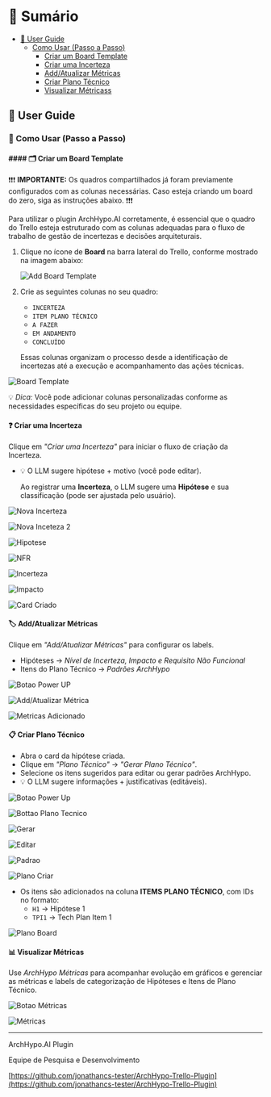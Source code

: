 # 📑 Sumário
- [📖 User Guide](#-user-guide)
  - [Como Usar (Passo a Passo)](#-como-usar-passo-a-passo)
    - [Criar um Board Template](#%EF%B8%8F-criar-um-board-template)
    - [Criar uma Incerteza](#-criar-uma-incerteza)
    - [Add/Atualizar Métricas](#%EF%B8%8F-addatualizar-métricas)
    - [Criar Plano Técnico](#-criar-plano-técnico)
    - [Visualizar Métricass](#-visualizar-métricas)
  
## 📖 User Guide

### 🚀 Como Usar (Passo a Passo)

#### #### 🗂️ Criar um Board Template

❗❗❗ **IMPORTANTE:** Os quadros compartilhados já foram previamente configurados com as colunas necessárias. Caso esteja criando um board do zero, siga as instruções abaixo. ❗❗❗

Para utilizar o plugin ArchHypo.AI corretamente, é essencial que o quadro do Trello esteja estruturado com as colunas adequadas para o fluxo de trabalho de gestão de incertezas e decisões arquiteturais.

1. Clique no ícone de **Board** na barra lateral do Trello, conforme mostrado na imagem abaixo:

   ![Add Board Template](img/image-1.png)

2. Crie as seguintes colunas no seu quadro:

   - `INCERTEZA`
   - `ITEM PLANO TÉCNICO`
   - `A FAZER`
   - `EM ANDAMENTO`
   - `CONCLUÍDO`

   Essas colunas organizam o processo desde a identificação de incertezas até a execução e acompanhamento das ações técnicas.

![Board Template](img/image.png)

💡 *Dica:* Você pode adicionar colunas personalizadas conforme as necessidades específicas do seu projeto ou equipe.


#### ❓ Criar uma Incerteza
Clique em *"Criar uma Incerteza"* para iniciar o fluxo de criação da Incerteza.
   - 💡 O LLM sugere hipótese + motivo (você pode editar).
  
     Ao registrar uma **Incerteza**, o LLM sugere uma **Hipótese** e sua classificação (pode ser ajustada pelo usuário).

![Nova Incerteza](img/image-2.png)

![Nova Inceteza 2](img/image-3.png)

![Hipotese](img/image-4.png)

![NFR](img/image-5.png)

![Incerteza](img/image-6.png)

![Impacto](img/image-7.png)

![Card Criado](img/image-8.png)
  
#### 🏷️ Add/Atualizar Métricas  
Clique em *"Add/Atualizar Métricas"* para configurar os labels.
  - Hipóteses → *Nível de Incerteza, Impacto e Requisito Não Funcional*  
  - Itens do Plano Técnico → *Padrões ArchHypo*  

![Botao Power UP](img/image-9.png)

![Add/Atualizar Métrica](img/image-10.png)

![Metricas Adicionado](img/image-11.png)

#### 📋 Criar Plano Técnico  
   - Abra o card da hipótese criada.  
   - Clique em *"Plano Técnico"* → *"Gerar Plano Técnico"*.  
   - Selecione os itens sugeridos para editar ou gerar padrões ArchHypo.  
   - 💡 O LLM sugere informações + justificativas (editáveis).

![Botao Power Up](img/image-9.png)

![Bottao Plano Tecnico](img/image-12.png)

![Gerar](img/image-13.png)

![Editar](img/image-14.png)

![Padrao](img/image-15.png)

![Plano Criar](img/image-16.png)

   - Os itens são adicionados na coluna **ITEMS PLANO TÉCNICO**, com IDs no formato:  
     - `H1` → Hipótese 1  
     - `TPI1` → Tech Plan Item 1

   ![Plano Board](img/image-17.png)
   
#### 📊 **Visualizar Métricas** 

Use *ArchHypo Métricas* para acompanhar evolução em gráficos e gerenciar as métricas e labels de categorização de Hipóteses e Itens de Plano Técnico.

![Botao Métricas](img/image-18.png)

![Métricas](img/image-19.png)


--------------------------------------------------------------------------------------------------------------------

ArchHypo.AI Plugin

Equipe de Pesquisa e Desenvolvimento

[https://github.com/jonathancs-tester/ArchHypo-Trello-Plugin](https://github.com/jonathancs-tester/ArchHypo-Trello-Plugin)


